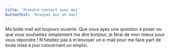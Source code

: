 ```yaml
---
title: 'Prendre contact avec moi'
buttonText: 'Envoyez moi un mail'
---
```


Ma boîte mail est toujours ouverte. Que vous ayez une question à poser ou que vous souhaitiez simplement me dire bonjour, je ferai de mon mieux pour vous répondre ! N'hésitez pas à m'envoyer un e-mail pour me faire part de toute mise à jour concernant un emploi.
